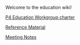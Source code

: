 Welcome to the education wiki!

[P4 Education Workgroup charter](https://github.com/p4lang/education/wiki/P4-Education-Working-Group-Charter)

[Reference Material](https://github.com/p4lang/education/wiki/Reference-Materials)

[Meeting Notes](https://github.com/p4lang/education/wiki/Meeting-Notes)

